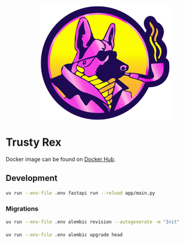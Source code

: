 <p align="center">
	<img src="docs/logo.svg" alt="elliot logo" height="300px" style="margin-left: 4%;" />
</p>

# Trusty Rex

Docker image can be found on [Docker Hub](https://hub.docker.com/r/valentinschabschneider/trusty-rex).

## Development

```bash
uv run --env-file .env fastapi run --reload app/main.py
```

### Migrations

```bash
uv run --env-file .env alembic revision --autogenerate -m "Init"

uv run --env-file .env alembic upgrade head
```
